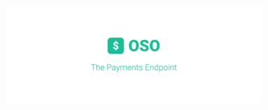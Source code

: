# ![The Payments Module](https://github.com/open-specification/payment/blob/master/.github/cover.png?raw=true)
